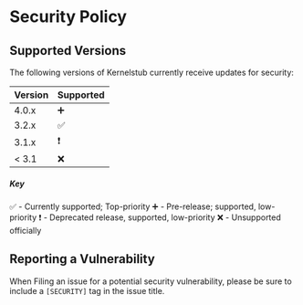 # Security Policy

## Supported Versions
The following versions of Kernelstub currently receive updates for security:

| Version | Supported                |
| ------- | -------------------------|
| 4.0.x   | :heavy_plus_sign:        |
| 3.2.x   | :white_check_mark:       |
| 3.1.x   | :heavy_exclamation_mark: |
| < 3.1   | :x:                      |

##### Key
:white_check_mark: - Currently supported; Top-priority
:heavy_plus_sign: - Pre-release; supported, low-priority
:heavy_exclamation_mark: - Deprecated release, supported, low-priority
:x: - Unsupported officially


## Reporting a Vulnerability

When Filing an issue for a potential security vulnerability, please be sure 
to include a `[SECURITY]` tag in the issue title. 